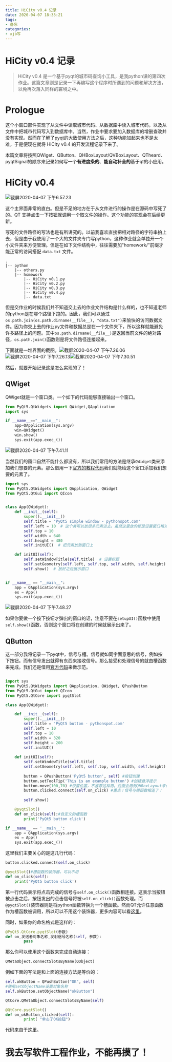 ```yaml
---
title: HiCity v0.4 记录
date: 2020-04-07 18:33:21
tags:
- 备忘
categories:
- xjb写
---
```


# HiCity v0.4 记录

> HiCity v0.4 是一个基于pyqt的城市码查询小工具，是我python课的第四次作业。这篇文章则是记录一下再编写这个程序时所遇到的问题和解决方法，以免再次落入同样的窘境之中。

<!-- more -->

# Prologue

这个小窗口部件实现了从文件中读取城市代码、从数据库中读入城市代码，以及从文件中把城市代码写入到数据库中。当然，作业中要求要加入数据库的增删查改并没有实现。然而在了解了pyqt的大致使用方法之后，这种功能加起来也不是太难，于是便现在就将 HiCity v0.4 的开发流程记录下来了。

本篇文章将按照QWiget、QButton、QHBoxLayout/QVBoxLayout、QTheard、pyqtSignal的顺序来记录如何写一个**有进度条的**、**能自动补全的**基于qt的小应用。

# HiCity v0.4

![截屏2020-04-07 下午6.57.23](截屏2020-04-07-下午6.57.23.png "程序主界面")

这个主界面非常的直白。但是不足的地方在于从文件进行的操作是在源码中写死了的。QT 支持点击一下按钮就调用一个取文件的操作。这个功能的实现会在后续更新。

写死的文件路径的写法也是有所讲究的。以前我喜欢直接把相对路径的字符串拍上去，但是由于我使用了一个大的文件夹专门写python，这种作业就会单独开一个小文件夹来方便管理。但是在如下文件结构中，往往需要加"homework/"前缀才能正常的访问搭配 `data.txt` 文件。
```
.
|-- python
    |-- others.py
    |-- homework
        |-- HiCity v0.1.py
        |-- HiCity v0.2.py
        |-- HiCity v0.3.py
        |-- HiCity v0.4.py
        |-- data.txt
```

但是交作业的时候我们并不知道交上去的作业文件结构是什么样的，也不知道老师的python是在哪个路径下跑的。因此，我们可以通过 `os.path.join(os.path.dirname(__file__), "data.txt")`来愉快的访问数据文件。因为你交上去的作业py文件和数据总是在一个文件夹下，所以这样就能避免许多路径上的问题。其中`os.path.dirname(__file__)`是返回当前文件的绝对路径，`os.path.join()`函数则是将文件路径连接起来。

下面就是一堆界面的截图。![截屏2020-04-07 下午7.26.06](截屏2020-04-07-下午7.26.06.png "正在载入的样子")![截屏2020-04-07 下午7.26.13](截屏2020-04-07-下午7.26.13.png "载入完成的样子")![截屏2020-04-07 下午7.30.51](截屏2020-04-07-下午7.30.51.png "查询的样子")

然后，就要开始记录这是怎么实现的了！

## QWiget

QWiget就是一个窗口类。一个如下的代码能够直接输出一个窗口。

```python
from PyQt5.QtWidgets import QWidget,QApplication
import sys

if __name__=="__main__":
    app=QApplication(sys.argv)
    win=QWidget()
    win.show()
    sys.exit(app.exec_())
```

![截屏2020-04-07 下午7.41.11](截屏2020-04-07-下午7.41.11.png "大概长这样")

当然我们的窗口自然不能什么都没有，所以我们常用的方法是继承`QWidget`类来添加我们想要的元素。那么借用一下[官方的教程代码](https://pythonspot.com/pyqt5-window/)我们就能给这个窗口添加我们想要的元素了。

```python
import sys
from PyQt5.QtWidgets import QApplication, QWidget
from PyQt5.QtGui import QIcon


class App(QWidget):
    def __init__(self):
        super().__init__()
        self.title = "PyQt5 simple window - pythonspot.com"
        self.left = 10  # 这个类可以放很多元素进去。虽然这里放的都是设置窗口相关的元素，但是能放置的不一定非得是Qt相关的元素
        self.top = 10
        self.width = 640
        self.height = 480
        self.initUI()  # 把元素放到窗口上

    def initUI(self):
        self.setWindowTitle(self.title)  # 设置标题
        self.setGeometry(self.left, self.top, self.width, self.height)  # 设置大小
        self.show()  # 放好之后展示窗口


if __name__ == "__main__":
    app = QApplication(sys.argv)
    ex = App()
    sys.exit(app.exec_())

```

![截屏2020-04-07 下午7.48.27](截屏2020-04-07-下午7.48.27.png "于是他有了预设大小以及一个标题")

如果你要做一个按下按钮才弹出的窗口的话，注意不要在`setupUI()`函数中使用`self.show()`函数，否则这个窗口将在创建的时候就展示出来了。

## QButton

这一部分我将记录一下pyqt中，信号与槽。信号就如同字面意思的信号，例如按下按钮。而有信号发出就得有东西来接收信号。那么接受和处理信号的就由槽函数来完成。我们还是借用[官方代码](https://pythonspot.com/pyqt5-buttons/)来做示范。

```python

import sys
from PyQt5.QtWidgets import QApplication, QWidget, QPushButton
from PyQt5.QtGui import QIcon
from PyQt5.QtCore import pyqtSlot

class App(QWidget):

    def __init__(self):
        super().__init__()
        self.title = 'PyQt5 button - pythonspot.com'
        self.left = 10
        self.top = 10
        self.width = 320
        self.height = 200
        self.initUI()
    
    def initUI(self):
        self.setWindowTitle(self.title)
        self.setGeometry(self.left, self.top, self.width, self.height)
        
        button = QPushButton('PyQt5 button', self) #按钮创建
        button.setToolTip('This is an example button') #创建悬浮提示
        button.move(100,70) #设置位置，不推荐这样用。后面会用到QHBoxLayout来做自适应
        button.clicked.connect(self.on_click) #重点！信号与槽函数相连了！
        
        self.show()

    @pyqtSlot()
    def on_click(self):#自定义的槽函数
        print('PyQt5 button click')

if __name__ == '__main__':
    app = QApplication(sys.argv)
    ex = App()
    sys.exit(app.exec_())
```

这里我们主要关心的是这几行代码：

```python
button.clicked.connect(self.on_click)

@pyqtSlot()#槽函数的装饰器，可以不用
def on_click(self):
    print('PyQt5 button click')
```

第一行代码表示将点击完成的信号与`self.on_click()`函数相连接。这表示当按钮被点击之后，按钮发出的点击信号将被`self.on_click()`函数处理。而`@pyqtSlot()`装饰器则是将python函数转换为一个槽函数。然而QT允许任意函数作为槽函数被调用，所以可以不用这个装饰器，更多内容可以看[这里](https://stackoverflow.com/questions/45841843/function-of-pyqtslot)。

同时，如果你的命名格式是这样的：

```python
@PyQt5.QtCore.pyqtSlot(参数)
def on_发送者对象名称_发射信号名称(self, 参数):
        pass
```

那么你可以使用这个函数来完成自动连接：

```python
QMetaObject.connectSlotsByName(QObject)
```

例如下面的写法是和上面的连接方法是等价的：

```python
self.okButton = QPushButton("OK", self)
#使用setObjectName设置对象名称
self.okButton.setObjectName("okButton")

QtCore.QMetaObject.connectSlotsByName(self)

@QtCore.pyqtSlot()    
def on_okButton_clicked(self):
        print( "单击了OK按钮")
```

代码来自于[这里](https://blog.csdn.net/broadview2006/article/details/80132757?depth_1-utm_source=distribute.pc_relevant.none-task-blog-BlogCommendFromBaidu-1&utm_source=distribute.pc_relevant.none-task-blog-BlogCommendFromBaidu-1)。

# 我去写软件工程作业，不能再摸了！

